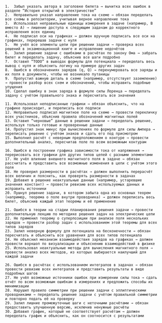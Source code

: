 

	1.	Забыл указать автора в заголовке билета → вычитка всех ошибок в разделе “История открытий в электричестве”
	2.	Неправильно указал направление тока на схеме → обязан переделать все схемы в репозитории, учитывая верное направление тока
	3.	Использовал неправильные единицы измерения в задаче (например, В вместо А) → лишение доступа к следующим задачам до корректного исправления всех единиц
	4.	Не подписал оси на графиках → должен вручную подписать все оси на графиках, перерешав задачи с нуля
	5.	Не учёл все элементы цепи при решении задачи → проверка всех решений в экзаменационной книге и исправление недочётов
	6.	Залил решение задачи с ошибками в расчётах по закону Ома → забрать билет и переделать задачу, объяснив все шаги подробно
	7.	Оставил “TODO” в выводах формулы для потенциала → переделать весь вывод с нуля и объяснить логику на примере других задач
	8.	Ошибся в обозначениях зарядов (q, Q) → перенумеровать все заряды и их поля в документе, чтобы не возникало путаницы
	9.	Пропустил важную деталь в схеме (например, отсутствует заземление) → провести разбор всех схем и обозначений, чтобы исправить подобные упущения
	10.	Сделал ошибку в знак заряда в формуле силы Лоренца → переделать задачу с учётом правильного знака и пересчитать все значения

	11.	Использовал неподписанные графики → обязан объяснить, что на графике происходит, и переписать все подписи
	12.	Неправильно подписал магнитное поле на схеме → провести перекличку всех участников, объяснив правила обозначений магнитных полей
	13.	Оставил “черновые” данные в решении задачи → переделать решение, используя только готовые и проверенные данные
	14.	Пропустил знак минус при вычислениях по формуле для силы Ампера → переписать решение с учётом знаков и сдать его под присмотром
	15.	Выполнил расчёт с неверным предположением о контуре → провести дополнительный анализ, пересчитав поле по всем возможным контурам

	16.	Ошибся в построении графика зависимости тока от напряжения → перерисовать все графики для других типов цепей с разными элементами
	17.	Не учёл влияние внешнего магнитного поля в задаче → обязан рассчитать и представить все возможные изменения в цепи с учётом этого поля
	18.	Не проверил размерности в расчётах → должен выполнить перерасчёт всех величин и пояснить, как проверять размерности в задачах
	19.	Добавил в решение неактуальные данные (например, устаревшие значения констант) → провести ревизию всех используемых данных и исправить источники
	20.	Пушнул решение задачи, в котором забыта одна из основных теорем (например, теорема о поле внутри проводника) → должен переписать весь билет, объяснив каждый этап теоремы и её применение

	21.	Ошибся в теории на стадии планирования решения задачи → провести дополнительную лекцию по методике решения задач на электрические цепи
	22.	Не применил теорему о суперпозиции при анализе поля нескольких зарядов → провести разбор задач с использованием этой теоремы для всех типов зарядов
	23.	Залил неверную формулу для потенциала на бесконечности → обязан пересчитать и объяснить все уравнения для всех типов потенциала
	24.	Не объяснил механизм взаимодействия зарядов на графиках → должен провести воркшоп по визуализации и объяснению взаимодействий в физике
	25.	Использовал неактуальные методы для вычисления магнитного поля → провести анализ всех методов, из которых выбирается наилучший для каждой задачи

	26.	Ошибся в расчётах с использованием интегралов в задачах → обязан провести ревизию всех интегралов и представить результаты в виде подробных шагов
	27.	Не учёл возможные источники ошибок при измерении силы тока → сдать отчёт по всем возможным ошибкам в измерениях и предложить способы их минимизации
	28.	Нарушил правило симметрии при решении задачи с эллиптическими проводниками → переделать решение задачи с учётом правильной симметрии и повторно подать её на проверку
	29.	Залил лишние промежуточные шаги с неточными расчётами → обязан предоставить улучшенную версию, исключив ненужные расчёты
	30.	Добавил график, который не соответствует расчётам → должен переделать график и объяснить, как он соотносится с результатами

